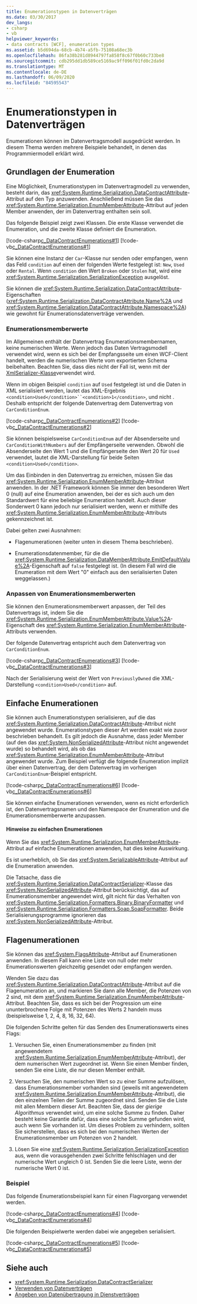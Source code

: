 ```yaml
---
title: Enumerationstypen in Datenverträgen
ms.date: 03/30/2017
dev_langs:
- csharp
- vb
helpviewer_keywords:
- data contracts [WCF], enumeration types
ms.assetid: b5d694da-68cb-4b74-a5fb-75108a68ec3b
ms.openlocfilehash: 86fa38b281d8944797fa858f8c67f0b60c733be8
ms.sourcegitcommit: cdb295dd1db589ce5169ac9ff096f01fd0c2da9d
ms.translationtype: MT
ms.contentlocale: de-DE
ms.lasthandoff: 06/09/2020
ms.locfileid: "84595543"
---
```

# <a name="enumeration-types-in-data-contracts"></a>Enumerationstypen in Datenverträgen
Enumerationen können im Datenvertragsmodell ausgedrückt werden. In diesem Thema werden mehrere Beispiele behandelt, in denen das Programmiermodell erklärt wird.  
  
## <a name="enumeration-basics"></a>Grundlagen der Enumeration  
 Eine Möglichkeit, Enumerationstypen im Datenvertragmodell zu verwenden, besteht darin, das <xref:System.Runtime.Serialization.DataContractAttribute>-Attribut auf den Typ anzuwenden. Anschließend müssen Sie das <xref:System.Runtime.Serialization.EnumMemberAttribute>-Attribut auf jeden Member anwenden, der im Datenvertrag enthalten sein soll.  
  
 Das folgende Beispiel zeigt zwei Klassen. Die erste Klasse verwendet die Enumeration, und die zweite Klasse definiert die Enumeration.  
  
 [!code-csharp[c_DataContractEnumerations#1](../../../../samples/snippets/csharp/VS_Snippets_CFX/c_datacontractenumerations/cs/source.cs#1)]
 [!code-vb[c_DataContractEnumerations#1](../../../../samples/snippets/visualbasic/VS_Snippets_CFX/c_datacontractenumerations/vb/source.vb#1)]  
  
 Sie können eine Instanz der `Car`-Klasse nur senden oder empfangen, wenn das Feld `condition` auf einen der folgenden Werte festgelegt ist: `New`, `Used` oder `Rental`. Wenn `condition` den Wert `Broken` oder `Stolen` hat, wird eine <xref:System.Runtime.Serialization.SerializationException> ausgelöst.  
  
 Sie können die <xref:System.Runtime.Serialization.DataContractAttribute>-Eigenschaften (<xref:System.Runtime.Serialization.DataContractAttribute.Name%2A> und <xref:System.Runtime.Serialization.DataContractAttribute.Namespace%2A>) wie gewohnt für Enumerationsdatenverträge verwenden.  
  
### <a name="enumeration-member-values"></a>Enumerationsmemberwerte  
 Im Allgemeinen enthält der Datenvertrag Enumerationsmembernamen, keine numerischen Werte. Wenn jedoch das Daten Vertragsmodell verwendet wird, wenn es sich bei der Empfangsseite um einen WCF-Client handelt, werden die numerischen Werte vom exportierten Schema beibehalten. Beachten Sie, dass dies nicht der Fall ist, wenn mit der [XmlSerializer-Klasse](using-the-xmlserializer-class.md)verwendet wird.  
  
 Wenn im obigen Beispiel `condition` auf `Used` festgelegt ist und die Daten in XML serialisiert werden, lautet das XML-Ergebnis `<condition>Used</condition>``<condition>1</condition>`, und nicht . Deshalb entspricht der folgende Datenvertrag dem Datenvertrag von `CarConditionEnum`.  
  
 [!code-csharp[c_DataContractEnumerations#2](../../../../samples/snippets/csharp/VS_Snippets_CFX/c_datacontractenumerations/cs/source.cs#2)]
 [!code-vb[c_DataContractEnumerations#2](../../../../samples/snippets/visualbasic/VS_Snippets_CFX/c_datacontractenumerations/vb/source.vb#2)]  
  
 Sie können beispielsweise `CarConditionEnum` auf der Absenderseite und `CarConditionWithNumbers` auf der Empfängerseite verwenden. Obwohl die Absenderseite den Wert 1 und die Empfängerseite den Wert 20 für `Used` verwendet, lautet die XML-Darstellung für beide Seiten `<condition>Used</condition>`.  
  
 Um das Einbinden in den Datenvertrag zu erreichen, müssen Sie das <xref:System.Runtime.Serialization.EnumMemberAttribute>-Attribut anwenden. In der .NET Framework können Sie immer den besonderen Wert 0 (null) auf eine Enumeration anwenden, bei der es sich auch um den Standardwert für eine beliebige Enumeration handelt. Auch dieser Sonderwert 0 kann jedoch nur serialisiert werden, wenn er mithilfe des <xref:System.Runtime.Serialization.EnumMemberAttribute>-Attributs gekennzeichnet ist.  
  
 Dabei gelten zwei Ausnahmen:  
  
- Flagenumerationen (weiter unten in diesem Thema beschrieben).  
  
- Enumerationsdatenmember, für die die <xref:System.Runtime.Serialization.DataMemberAttribute.EmitDefaultValue%2A>-Eigenschaft auf `false` festgelegt ist. (In diesem Fall wird die Enumeration mit dem Wert "0" einfach aus den serialisierten Daten weggelassen.)  
  
### <a name="customizing-enumeration-member-values"></a>Anpassen von Enumerationsmemberwerten  
 Sie können den Enumerationsmemberwert anpassen, der Teil des Datenvertrags ist, indem Sie die <xref:System.Runtime.Serialization.EnumMemberAttribute.Value%2A>-Eigenschaft des <xref:System.Runtime.Serialization.EnumMemberAttribute>-Attributs verwenden.  
  
 Der folgende Datenvertrag entspricht auch dem Datenvertrag von `CarConditionEnum`.  
  
 [!code-csharp[c_DataContractEnumerations#3](../../../../samples/snippets/csharp/VS_Snippets_CFX/c_datacontractenumerations/cs/source.cs#3)]
 [!code-vb[c_DataContractEnumerations#3](../../../../samples/snippets/visualbasic/VS_Snippets_CFX/c_datacontractenumerations/vb/source.vb#3)]  
  
 Nach der Serialisierung weist der Wert von `PreviouslyOwned` die XML-Darstellung `<condition>Used</condition>` auf.  
  
## <a name="simple-enumerations"></a>Einfache Enumerationen  
 Sie können auch Enumerationstypen serialisieren, auf die das <xref:System.Runtime.Serialization.DataContractAttribute>-Attribut nicht angewendet wurde. Enumerationstypen dieser Art werden exakt wie zuvor beschrieben behandelt. Es gilt jedoch die Ausnahme, dass jeder Member (auf den das <xref:System.NonSerializedAttribute>-Attribut nicht angewendet wurde) so behandelt wird, als ob das <xref:System.Runtime.Serialization.EnumMemberAttribute>-Attribut angewendet wurde. Zum Beispiel verfügt die folgende Enumeration implizit über einen Datenvertrag, der dem Datenvertrag im vorherigen `CarConditionEnum`-Beispiel entspricht.  
  
 [!code-csharp[c_DataContractEnumerations#6](../../../../samples/snippets/csharp/VS_Snippets_CFX/c_datacontractenumerations/cs/source.cs#6)]
 [!code-vb[c_DataContractEnumerations#6](../../../../samples/snippets/visualbasic/VS_Snippets_CFX/c_datacontractenumerations/vb/source.vb#6)]  
  
 Sie können einfache Enumerationen verwenden, wenn es nicht erforderlich ist, den Datenvertragsnamen und den Namespace der Enumeration und die Enumerationsmemberwerte anzupassen.  
  
#### <a name="notes-on-simple-enumerations"></a>Hinweise zu einfachen Enumerationen  
 Wenn Sie das <xref:System.Runtime.Serialization.EnumMemberAttribute>-Attribut auf einfache Enumerationen anwenden, hat dies keine Auswirkung.  
  
 Es ist unerheblich, ob Sie das <xref:System.SerializableAttribute>-Attribut auf die Enumeration anwenden.  
  
 Die Tatsache, dass die <xref:System.Runtime.Serialization.DataContractSerializer>-Klasse das <xref:System.NonSerializedAttribute>-Attribut berücksichtigt, das auf Enumerationsmember angewendet wird, gilt nicht für das Verhalten von <xref:System.Runtime.Serialization.Formatters.Binary.BinaryFormatter> und <xref:System.Runtime.Serialization.Formatters.Soap.SoapFormatter>. Beide Serialisierungsprogramme ignorieren das <xref:System.NonSerializedAttribute>-Attribut.  
  
## <a name="flag-enumerations"></a>Flagenumerationen  
 Sie können das <xref:System.FlagsAttribute>-Attribut auf Enumerationen anwenden. In diesem Fall kann eine Liste von null oder mehr Enumerationswerten gleichzeitig gesendet oder empfangen werden.  
  
 Wenden Sie dazu das <xref:System.Runtime.Serialization.DataContractAttribute>-Attribut auf die Flagenumeration an, und markieren Sie dann alle Member, die Potenzen von 2 sind, mit dem <xref:System.Runtime.Serialization.EnumMemberAttribute>-Attribut. Beachten Sie, dass es sich bei der Progression um eine ununterbrochene Folge mit Potenzen des Werts 2 handeln muss (beispielsweise 1, 2, 4, 8, 16, 32, 64).  
  
 Die folgenden Schritte gelten für das Senden des Enumerationswerts eines Flags:  
  
1. Versuchen Sie, einen Enumerationsmember zu finden (mit angewendetem <xref:System.Runtime.Serialization.EnumMemberAttribute>-Attribut), der dem numerischen Wert zugeordnet ist. Wenn Sie einen Member finden, senden Sie eine Liste, die nur diesen Member enthält.  
  
2. Versuchen Sie, den numerischen Wert so zu einer Summe aufzulösen, dass Enumerationsmember vorhanden sind (jeweils mit angewendetem <xref:System.Runtime.Serialization.EnumMemberAttribute>-Attribut), die den einzelnen Teilen der Summe zugeordnet sind. Senden Sie die Liste mit allen Membern dieser Art. Beachten Sie, dass der *gierige Algorithmus* verwendet wird, um eine solche Summe zu finden. Daher besteht keine Garantie dafür, dass eine solche Summe gefunden wird, auch wenn Sie vorhanden ist. Um dieses Problem zu verhindern, sollten Sie sicherstellen, dass es sich bei den numerischen Werten der Enumerationsmember um Potenzen von 2 handelt.  
  
3. Lösen Sie eine <xref:System.Runtime.Serialization.SerializationException> aus, wenn die vorausgehenden zwei Schritte fehlschlagen und der numerische Wert ungleich 0 ist. Senden Sie die leere Liste, wenn der numerische Wert 0 ist.  
  
### <a name="example"></a>Beispiel  
 Das folgende Enumerationsbeispiel kann für einen Flagvorgang verwendet werden.  
  
 [!code-csharp[c_DataContractEnumerations#4](../../../../samples/snippets/csharp/VS_Snippets_CFX/c_datacontractenumerations/cs/source.cs#4)]
 [!code-vb[c_DataContractEnumerations#4](../../../../samples/snippets/visualbasic/VS_Snippets_CFX/c_datacontractenumerations/vb/source.vb#4)]  
  
 Die folgenden Beispielwerte werden dabei wie angegeben serialisiert.  
  
 [!code-csharp[c_DataContractEnumerations#5](../../../../samples/snippets/csharp/VS_Snippets_CFX/c_datacontractenumerations/cs/source.cs#5)]
 [!code-vb[c_DataContractEnumerations#5](../../../../samples/snippets/visualbasic/VS_Snippets_CFX/c_datacontractenumerations/vb/source.vb#5)]  
  
## <a name="see-also"></a>Siehe auch

- <xref:System.Runtime.Serialization.DataContractSerializer>
- [Verwenden von Datenverträgen](using-data-contracts.md)
- [Angeben von Datenübertragung in Dienstverträgen](specifying-data-transfer-in-service-contracts.md)
